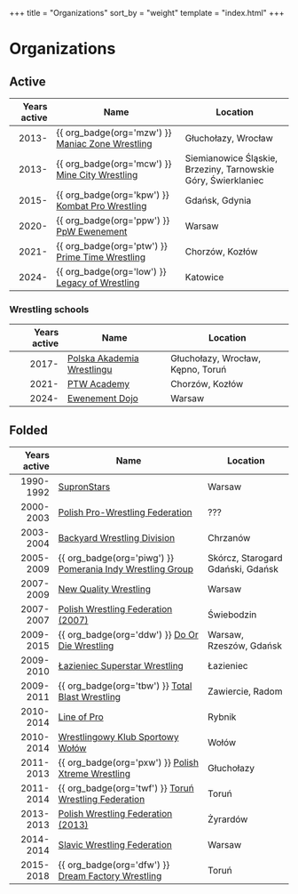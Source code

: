 +++
title = "Organizations"
sort_by = "weight"
template = "index.html"
+++

# Organizations
<!-- NOTE: The tables below need to be sorted manually. Sort them by creation date, and if two or more entries have the same year, do a secondary sort by name. So for instance MZW comes before MCW, and they both come before KPW. -->
## Active

| Years active | Name | Location |
|--:|---|---|
| 2013- | {{ org_badge(org='mzw') }} [Maniac Zone Wrestling](@/o/mzw.md) | Głuchołazy, Wrocław |
| 2013- | {{ org_badge(org='mcw') }} [Mine City Wrestling](@/o/mcw.md) | Siemianowice Śląskie, Brzeziny, Tarnowskie Góry, Świerklaniec |
| 2015- | {{ org_badge(org='kpw') }} [Kombat Pro Wrestling](@/o/kpw.md) | Gdańsk, Gdynia |
| 2020- | {{ org_badge(org='ppw') }} [PpW Ewenement](@/o/ppw.md) | Warsaw |
| 2021- | {{ org_badge(org='ptw') }} [Prime Time Wrestling](@/o/ptw.md) | Chorzów, Kozłów |
| 2024- | {{ org_badge(org='low') }} [Legacy of Wrestling](@/o/low.md) | Katowice |


### Wrestling schools

| Years active | Name | Location |
|--:|---|---|
| 2017- | [Polska Akademia Wrestlingu](@/o/paw.md) | Głuchołazy, Wrocław, Kępno, Toruń |
| 2021- | [PTW Academy](@/o/ptw-academy.md) | Chorzów, Kozłów |
| 2024- | [Ewenement Dojo](@/o/ewenement-dojo.md) | Warsaw |

## Folded

| Years active | Name | Location |
|--:|---|---|
| 1990-1992 | [SupronStars](@/o/supron-stars.md) | Warsaw |
| 2000-2003 | [Polish Pro-Wrestling Federation](@/o/ppwf.md) | ??? |
| 2003-2004 | [Backyard Wrestling Division](@/o/bwd.md) | Chrzanów |
| 2005-2009 | {{ org_badge(org='piwg') }} [Pomerania Indy Wrestling Group](@/o/piwg.md) | Skórcz, Starogard Gdański, Gdańsk |
| 2007-2009 | [New Quality Wrestling](@/o/nqw.md) | Warsaw |
| 2007-2007 | [Polish Wrestling Federation (2007)](@/o/pwf07.md) | Świebodzin |
| 2009-2015 | {{ org_badge(org='ddw') }} [Do Or Die Wrestling](@/o/ddw.md) | Warsaw, Rzeszów, Gdańsk |
| 2009-2010 | [Łazieniec Superstar Wrestling](@/o/lsw.md) | Łazieniec |
| 2009-2011 | {{ org_badge(org='tbw') }} [Total Blast Wrestling](@/o/tbw.md) | Zawiercie, Radom |
| 2010-2014 | [Line of Pro](@/o/lop.md) | Rybnik |
| 2010-2014 | [Wrestlingowy Klub Sportowy Wołów](@/o/wksw.md) | Wołów |
| 2011-2013 | {{ org_badge(org='pxw') }} [Polish Xtreme Wrestling](@/o/pxw.md) | Głuchołazy |
| 2011-2014 | {{ org_badge(org='twf') }} [Toruń Wrestling Federation](@/o/twf.md) | Toruń |
| 2013-2013 | [Polish Wrestling Federation (2013)](@/o/pwf13.md) | Żyrardów |
| 2014-2014 | [Slavic Wrestling Federation](@/o/swf.md) | Warsaw |
| 2015-2018 | {{ org_badge(org='dfw') }} [Dream Factory Wrestling](@/o/dfw.md) | Toruń |

